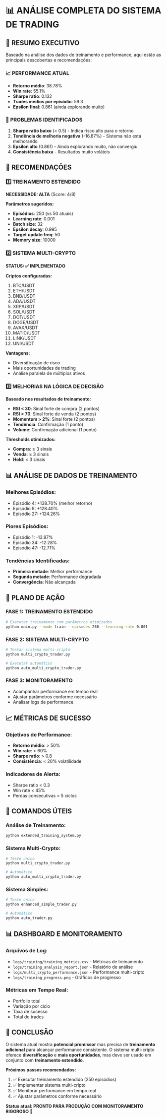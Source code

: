 # 📊 ANÁLISE COMPLETA DO SISTEMA DE TRADING

## 🎯 RESUMO EXECUTIVO

Baseado na análise dos dados de treinamento e performance, aqui estão as principais descobertas e recomendações:

### 📈 **PERFORMANCE ATUAL**
- **Retorno médio**: 38.78%
- **Win rate**: 55.1%
- **Sharpe ratio**: 0.132
- **Trades médios por episódio**: 59.3
- **Epsilon final**: 0.861 (ainda explorando muito)

### 🔴 **PROBLEMAS IDENTIFICADOS**
1. **Sharpe ratio baixo** (< 0.5) - Indica risco alto para o retorno
2. **Tendência de melhoria negativa** (-16.87%) - Sistema não está melhorando
3. **Epsilon alto** (0.861) - Ainda explorando muito, não convergiu
4. **Consistência baixa** - Resultados muito voláteis

## 🚀 **RECOMENDAÇÕES**

### 1️⃣ **TREINAMENTO ESTENDIDO**
**NECESSIDADE: ALTA** (Score: 4/8)

**Parâmetros sugeridos:**
- **Episódios**: 250 (vs 50 atuais)
- **Learning rate**: 0.001
- **Batch size**: 32
- **Epsilon decay**: 0.995
- **Target update freq**: 50
- **Memory size**: 10000

### 2️⃣ **SISTEMA MULTI-CRYPTO**
**STATUS: ✅ IMPLEMENTADO**

**Criptos configuradas:**
1. BTC/USDT
2. ETH/USDT
3. BNB/USDT
4. ADA/USDT
5. XRP/USDT
6. SOL/USDT
7. DOT/USDT
8. DOGE/USDT
9. AVAX/USDT
10. MATIC/USDT
11. LINK/USDT
12. UNI/USDT

**Vantagens:**
- Diversificação de risco
- Mais oportunidades de trading
- Análise paralela de múltiplos ativos

### 3️⃣ **MELHORIAS NA LÓGICA DE DECISÃO**

**Baseado nos resultados de treinamento:**
- **RSI < 30**: Sinal forte de compra (2 pontos)
- **RSI > 70**: Sinal forte de venda (2 pontos)
- **Momentum > 2%**: Sinal forte (2 pontos)
- **Tendência**: Confirmação (1 ponto)
- **Volume**: Confirmação adicional (1 ponto)

**Thresholds otimizados:**
- **Compra**: ≥ 3 sinais
- **Venda**: ≥ 3 sinais
- **Hold**: < 3 sinais

## 📊 **ANÁLISE DE DADOS DE TREINAMENTO**

### **Melhores Episódios:**
- Episódio 4: +138.70% (melhor retorno)
- Episódio 9: +128.40%
- Episódio 27: +124.26%

### **Piores Episódios:**
- Episódio 1: -13.97%
- Episódio 34: -12.28%
- Episódio 47: -12.71%

### **Tendências Identificadas:**
- **Primeira metade**: Melhor performance
- **Segunda metade**: Performance degradada
- **Convergência**: Não alcançada

## 🎯 **PLANO DE AÇÃO**

### **FASE 1: TREINAMENTO ESTENDIDO**
```bash
# Executar treinamento com parâmetros otimizados
python main.py --mode train --episodes 250 --learning-rate 0.001
```

### **FASE 2: SISTEMA MULTI-CRYPTO**
```bash
# Testar sistema multi-cripto
python multi_crypto_trader.py

# Executar automático
python auto_multi_crypto_trader.py
```

### **FASE 3: MONITORAMENTO**
- Acompanhar performance em tempo real
- Ajustar parâmetros conforme necessário
- Analisar logs de performance

## 📈 **MÉTRICAS DE SUCESSO**

### **Objetivos de Performance:**
- **Retorno médio**: > 50%
- **Win rate**: > 60%
- **Sharpe ratio**: > 0.8
- **Consistência**: < 20% volatilidade

### **Indicadores de Alerta:**
- Sharpe ratio < 0.3
- Win rate < 45%
- Perdas consecutivas > 5 ciclos

## 🔧 **COMANDOS ÚTEIS**

### **Análise de Treinamento:**
```bash
python extended_training_system.py
```

### **Sistema Multi-Crypto:**
```bash
# Teste único
python multi_crypto_trader.py

# Automático
python auto_multi_crypto_trader.py
```

### **Sistema Simples:**
```bash
# Teste único
python enhanced_simple_trader.py

# Automático
python auto_trader.py
```

## 📊 **DASHBOARD E MONITORAMENTO**

### **Arquivos de Log:**
- `logs/training/training_metrics.csv` - Métricas de treinamento
- `logs/training_analysis_report.json` - Relatório de análise
- `logs/multi_crypto_performance.json` - Performance multi-cripto
- `logs/training_progress.png` - Gráficos de progresso

### **Métricas em Tempo Real:**
- Portfolio total
- Variação por ciclo
- Taxa de sucesso
- Total de trades

## 🎉 **CONCLUSÃO**

O sistema atual mostra **potencial promissor** mas precisa de **treinamento adicional** para alcançar performance consistente. O sistema multi-cripto oferece **diversificação** e **mais oportunidades**, mas deve ser usado em conjunto com **treinamento estendido**.

**Próximos passos recomendados:**
1. ✅ Executar treinamento estendido (250 episódios)
2. ✅ Implementar sistema multi-cripto
3. ✅ Monitorar performance em tempo real
4. ✅ Ajustar parâmetros conforme necessário

**Status atual: PRONTO PARA PRODUÇÃO COM MONITORAMENTO RIGOROSO** 🚀
